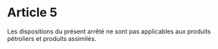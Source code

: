 # Article 5

Les dispositions du présent arrêté ne sont pas applicables aux produits pétroliers et produits assimilés.
